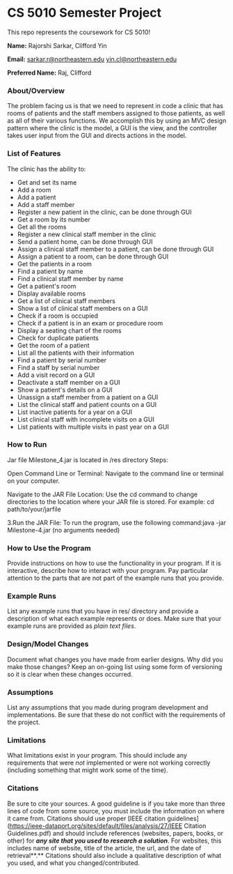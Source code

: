 # CS 5010 Semester Project

This repo represents the coursework for CS 5010!

**Name:** Rajorshi Sarkar,
          Clifford Yin

**Email:** sarkar.r@northeastern.edu
yin.cl@northeastern.edu

**Preferred Name:** Raj,
Clifford


### About/Overview

The problem facing us is that we need to represent in code a clinic that has rooms of patients and the staff members assigned to those patients, as well as all of their various functions. We accomplish this by using an MVC design pattern where the clinic is the model, a GUI is the view, and the controller takes user input from the GUI and directs actions in the model.

### List of Features

The clinic has the ability to:

- Get and set its name
- Add a room
- Add a patient
- Add a staff member
- Register a new patient in the clinic, can be done through GUI
- Get a room by its number
- Get all the rooms
- Register a new clinical staff member in the clinic
- Send a patient home, can be done through GUI
- Assign a clinical staff member to a patient, can be done through GUI
- Assign a patient to a room, can be done through GUI
- Get the patients in a room
- Find a patient by name
- Find a clinical staff member by name
- Get a patient's room
- Display available rooms
- Get a list of clinical staff members
- Show a list of clinical staff members on a GUI
- Check if a room is occupied
- Check if a patient is in an exam or procedure room
- Display a seating chart of the rooms
- Check for duplicate patients
- Get the room of a patient
- List all the patients with their information
- Find a patient by serial number
- Find a staff by serial number
- Add a visit record on a GUI
- Deactivate a staff member on a GUI
- Show a patient's details on a GUI
- Unassign a staff member from a patient on a GUI
- List the clinical staff and patient counts on a GUI
- List inactive patients for a year on a GUI
- List clinical staff with incomplete visits on a GUI
- List patients with multiple visits in past year on a GUI


### How to Run
Jar file Milestone_4.jar is located in /res directory
Steps:

Open Command Line or Terminal: Navigate to the command line or terminal on your computer.

Navigate to the JAR File Location: Use the cd command to change directories to the location where your JAR file is stored. For example: cd path/to/your/jarfile

3.Run the JAR File: To run the program, use the following command:java -jar Milestone-4.jar
(no arguments needed)



### How to Use the Program

Provide instructions on how to use the functionality in your program. If it is interactive, describe how to interact with your program. Pay particular attention to the parts that are not part of the example runs that you provide.



### Example Runs

List any example runs that you have in res/ directory and provide a description of what each example represents or does. Make sure that your example runs are provided as *plain text files*.



### Design/Model Changes

Document what changes you have made from earlier designs. Why did you make those changes? Keep an on-going list using some form of versioning so it is clear when these changes occurred.



### Assumptions

List any assumptions that you made during program development and implementations. Be sure that these do not conflict with the requirements of the project.



### Limitations

What limitations exist in your program. This should include any requirements that were *not* implemented or were not working correctly (including something that might work some of the time).



### Citations

Be sure to cite your sources. A good guideline is if you take more than three lines of code from some source, you must include the information on where it came from. Citations should use proper [IEEE citation guidelines](https://ieee-dataport.org/sites/default/files/analysis/27/IEEE Citation Guidelines.pdf) and should include references (websites, papers, books, or other) for ***any site that you used to research a solution***. For websites, this includes name of website, title of the article, the url, and the date of retrieval**.** Citations should also include a qualitative description of what you used, and what you changed/contributed.



